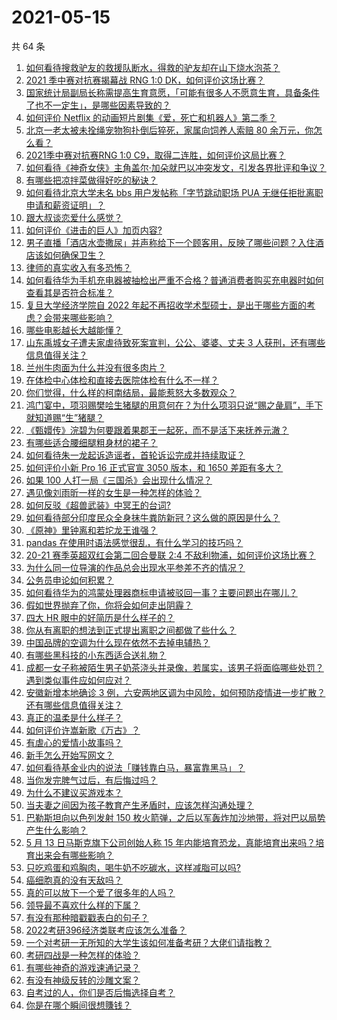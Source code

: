 # 2021-05-15

共 64 条

<!-- BEGIN -->
<!-- 最后更新时间 Sat May 15 2021 04:02:36 GMT+0800 (China Standard Time) -->

1. [如何看待搜救驴友的救援队断水，得救的驴友却在山下烧水泡茶？](https://www.zhihu.com/question/459310609)
2. [2021 季中赛对抗赛揭幕战 RNG 1:0
   DK，如何评价这场比赛？](https://www.zhihu.com/question/459459475)
3. [国家统计局副局长称需提高生育意愿，「可能有很多人不愿意生育，具备条件了也不一定生」，是哪些因素导致的？](https://www.zhihu.com/question/459227388)
4. [如何评价 Netflix
   的动画短片剧集《爱，死亡和机器人》第二季？](https://www.zhihu.com/question/459134092)
5. [北京一老太被未拴绳宠物狗扑倒后猝死，家属向饲养人索赔 80
   余万元，你怎么看？](https://www.zhihu.com/question/459188941)
6. [2021季中赛对抗赛RNG 1:0
   C9，取得二连胜，如何评价这局比赛？](https://www.zhihu.com/question/459488940)
7. [如何看待《神奇女侠》主角盖尔·加朵就巴以冲突发文，引发各界批评和争议？](https://www.zhihu.com/question/459349054)
8. [有哪些把凉拌菜做得好吃的秘诀？](https://www.zhihu.com/question/327948969)
9. [如何看待北京大学未名 bbs 用户发帖称「字节跳动职场 PUA
   无继任拒批离职申请和薪资证明」？](https://www.zhihu.com/question/459317193)
10. [跟大叔谈恋爱什么感觉？](https://www.zhihu.com/question/319597687)
11. [如何评价《进击的巨人》加页内容?](https://www.zhihu.com/question/458917406)
12. [男子直播「酒店水壶撒尿」并声称给下一个顾客用，反映了哪些问题？入住酒店该如何确保卫生？](https://www.zhihu.com/question/459371363)
13. [律师的真实收入有多恐怖？](https://www.zhihu.com/question/360433896)
14. [如何看待华为手机充电器被抽检出严重不合格？普通消费者购买充电器时如何查看其是否符合标准？](https://www.zhihu.com/question/459365657)
15. [复旦大学经济学院自 2022
    年起不再招收学术型硕士，是出于哪些方面的考虑？会带来哪些影响？](https://www.zhihu.com/question/458991146)
16. [哪些电影越长大越能懂？](https://www.zhihu.com/question/453278386)
17. [山东禹城女子遭夫家虐待致死案宣判，公公、婆婆、丈夫 3
    人获刑，还有哪些信息值得关注？](https://www.zhihu.com/question/459407000)
18. [兰州牛肉面为什么并没有很多肉片？](https://www.zhihu.com/question/448755182)
19. [在体检中心体检和直接去医院体检有什么不一样？](https://www.zhihu.com/question/24536825)
20. [你们觉得，什么样的柯南结局，最能惹怒大多数观众？](https://www.zhihu.com/question/336378614)
21. [鸿门宴中，项羽赐樊哙生猪腿的用意何在？为什么项羽只说“赐之彘肩”，手下就知道赐“生”猪腿？](https://www.zhihu.com/question/19870339)
22. [《甄嬛传》浣碧为何要跟着果郡王一起死，而不是活下来抚养元澈？](https://www.zhihu.com/question/433789518)
23. [有哪些适合腰细腿粗身材的裙子？](https://www.zhihu.com/question/451854465)
24. [如何看待朱一龙起诉造谣者，首轮诉讼完成并持续取证？](https://www.zhihu.com/question/459455006)
25. [如何评价小新 Pro 16 正式官宣 3050 版本，和 1650
    差距有多大？](https://www.zhihu.com/question/459174182)
26. [如果 100 人打一局《三国杀》会出现什么情况？](https://www.zhihu.com/question/458748936)
27. [遇见像刘雨昕一样的女生是一种怎样的体验？](https://www.zhihu.com/question/458764364)
28. [如何反驳《超兽武装》中冥王的台词?](https://www.zhihu.com/question/453809133)
29. [如何看待部分印度民众全身抹牛粪防新冠？这么做的原因是什么？](https://www.zhihu.com/question/459344479)
30. [《原神》里钟离和若坨龙王谁强？](https://www.zhihu.com/question/455513453)
31. [pandas 在使用时语法感觉很乱，有什么学习的技巧吗？](https://www.zhihu.com/question/289788451)
32. [20-21 赛季英超双红会第二回合曼联 2:4
    不敌利物浦，如何评价这场比赛？](https://www.zhihu.com/question/459329808)
33. [为什么同一位导演的作品总会出现水平参差不齐的情况？](https://www.zhihu.com/question/457590938)
34. [公务员申论如何积累？](https://www.zhihu.com/question/62703465)
35. [如何看待华为的鸿蒙处理器商标申请被驳回一事？主要问题出在哪儿？](https://www.zhihu.com/question/459040169)
36. [假如世界抛弃了你，你将会如何走出阴霾？](https://www.zhihu.com/question/454120128)
37. [四大 HR 眼中的好简历是什么样子的？](https://www.zhihu.com/question/270327306)
38. [你从有离职的想法到正式提出离职之间都做了些什么？](https://www.zhihu.com/question/459123577)
39. [中国品牌的空调为什么现在依然不去掉电辅热？](https://www.zhihu.com/question/437041385)
40. [有哪些黑科技的小东西适合送礼物？](https://www.zhihu.com/question/267703735)
41. [成都一女子称被陌生男子奶茶浇头并录像，若属实，该男子将面临哪些处罚？遇到类似事件应如何应对？](https://www.zhihu.com/question/459197699)
42. [安徽新增本地确诊 3
    例，六安两地区调为中风险，如何预防疫情进一步扩散？还有哪些信息值得关注？](https://www.zhihu.com/question/459297033)
43. [真正的温柔是什么样子？](https://www.zhihu.com/question/374915368)
44. [如何评价许嵩新歌《万古》？](https://www.zhihu.com/question/459309716)
45. [有虐心的爱情小故事吗？](https://www.zhihu.com/question/381394515)
46. [新手怎么开始写网文？](https://www.zhihu.com/question/454846719)
47. [如何看待基金业内的说法「赚钱靠白马，暴富靠黑马」？](https://www.zhihu.com/question/458871834)
48. [当你发完脾气过后，有后悔过吗？](https://www.zhihu.com/question/450090677)
49. [为什么不建议买游戏本？](https://www.zhihu.com/question/406822764)
50. [当夫妻之间因为孩子教育产生矛盾时，应该怎样沟通处理？](https://www.zhihu.com/question/457762381)
51. [巴勒斯坦向以色列发射 150
    枚火箭弹，之后以军轰炸加沙地带，将对巴以局势产生什么影响？](https://www.zhihu.com/question/458956080)
52. [5 月 13 日马斯克旗下公司创始人称 15
    年内能培育恐龙，真能培育出来吗？培育出来会有哪些影响？](https://www.zhihu.com/question/459235882)
53. [只吃鸡蛋和鸡胸肉，喝牛奶不吃碳水，这样减脂可以吗?](https://www.zhihu.com/question/419594552)
54. [癌细胞真的没有天敌吗？](https://www.zhihu.com/question/443608344)
55. [真的可以放下一个爱了很多年的人吗？](https://www.zhihu.com/question/453855079)
56. [领导最不喜欢什么样的下属？](https://www.zhihu.com/question/401065430)
57. [有没有那种暗戳戳表白的句子？](https://www.zhihu.com/question/300244719)
58. [2022考研396经济类联考应该怎么准备？](https://www.zhihu.com/question/438333880)
59. [一个对考研一无所知的大学生该如何准备考研？大佬们请指教？](https://www.zhihu.com/question/62653700)
60. [考研四战是一种怎样的体验？](https://www.zhihu.com/question/53757945)
61. [有哪些神奇的游戏速通记录？](https://www.zhihu.com/question/458843261)
62. [有没有神级反转的沙雕文案？](https://www.zhihu.com/question/452293238)
63. [自考过的人，你们是否后悔选择自考？](https://www.zhihu.com/question/337908624)
64. [你是在哪个瞬间很想賺钱？](https://www.zhihu.com/question/451973989)

<!-- END -->

